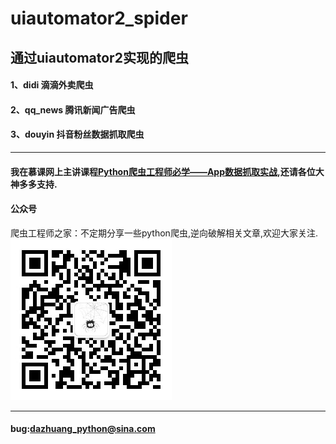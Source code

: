 # uiautomator2_spider
## 通过uiautomator2实现的爬虫

#### 1、didi    滴滴外卖爬虫
#### 2、qq_news 腾讯新闻广告爬虫
#### 3、douyin  抖音粉丝数据抓取爬虫

***
#### 我在慕课网上主讲课程[Python爬虫工程师必学——App数据抓取实战](https://coding.imooc.com/class/283.html),还请各位大神多多支持.


#### 公众号
爬虫工程师之家：不定期分享一些python爬虫,逆向破解相关文章,欢迎大家关注.  
![爬虫工程师之家公众号](gongzhonghao.jpg)  
***
#### bug:dazhuang_python@sina.com

